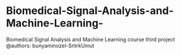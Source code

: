 # Biomedical-Signal-Analysis-and-Machine-Learning-
Biomedical Signal Analysis and Machine Learning  course third project 
@authors: bunyaminozel-SntrkUmut
